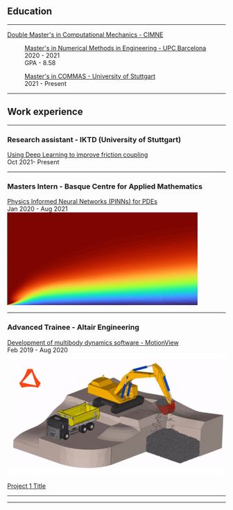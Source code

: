 ## Education

---

[Double Master's in Computational Mechanics - CIMNE](https://www.cimne.com/3136/pgs31/what-is-pcm/programme)

<p style="margin-left: 40px"><a href = "https://www.upc.edu/en/masters/numerical-methods-in-engineering">Master's in Numerical Methods in Engineering - UPC Barcelona</a><br>
2020 - 2021<br>
GPA - 8.58<br></p>

<p style="margin-left: 40px"><a href = "https://www.commas.uni-stuttgart.de/">Master's in COMMAS - University of Stuttgart</a><br>
2021 - Present<br></p>	

---

## Work experience

---

### Research assistant - IKTD (University of Stuttgart)
[Using Deep Learning to improve friction coupling](/sample_page)<br>
Oct 2021- Present<br>

---

### Masters Intern - Basque Centre for Applied Mathematics

[Physics Informed Neural Networks (PINNs) for PDEs](/sample_page)<br>
Jan 2020 - Aug 2021<br>
<img src="images/flatplatense2.png"/>

---

### Advanced Trainee - Altair Engineering

[Development of multibody dynamics software - MotionView](/pdf/Project_summary.pdf)<br>
Feb 2019 - Aug 2020<br>
<img src="images/excavator1.png"/>

[Project 1 Title](http://example.com/)


---




---
<!--p style="font-size:11px">Page template forked from <a href="https://github.com/evanca/quick-portfolio">evanca</a></p-->
<!-- Remove above link if you don't want to attibute -->
